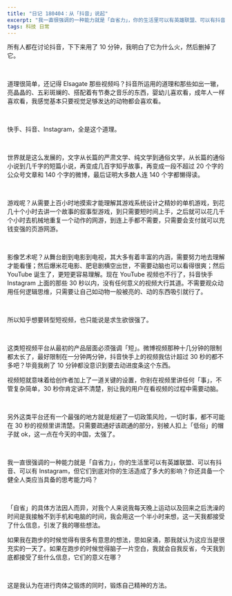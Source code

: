 ```yaml
---
title: "日记 180404：从「抖音」说起"
excerpt: "我一直很强调的一种能力就是「自省力」，你的生活里可以有英雄联盟、可以有抖音、可以有 Instagram，但它们到底对你的生活造成了多大的影响？你还具备一个健全人类应当具备的思考能力吗？"
tags: 科技 日常
---
```


所有人都在讨论抖音，下下来用了 10 分钟，我明白了它为什么火，然后删掉了它。

<br>

道理很简单，还记得 Elsagate 那些视频吗？抖音所运用的道理和那些如出一辙，亮晶晶的、五彩斑斓的、搭配着有节奏之音乐的东西，婴幼儿喜欢看，成年人一样喜欢看，我感觉基本只要视觉足够发达的动物都会喜欢看。

<br>

快手、抖音、Instagram，全是这个道理。

<br>

世界就是这么发展的，文字从长篇的严肃文学、纯文学到通俗文学，从长篇的通俗小说到几千字的短篇小说，再变成几百字知乎故事，再变成一段不超过 20 个字的公众号文章和 140 个字的微博，最后证明大多数人连 140 个字都懒得读。

<br>

游戏呢？从需要上百小时地摸索才能理解其游戏系统设计之精妙的单机游戏，到花几十个小时去讲一个故事的叙事型游戏，到只需要短时间上手，之后就可以花几千个小时去机械地重复一个动作的网游，到连上手都不需要，只需要会支付就可以充钱变强的页游网游。

<br>

影像艺术呢？从舞台剧到电影到电视，其大多有着丰富的内涵，需要努力地去理解才能看懂；然后爆米花电影、肥皂剧横空出世，不需要动脑也可以看得很爽；然后 YouTube 诞生了，更短更容易理解。现在 YouTube 视频也不行了，抖音快手 Instagram 上面的那些 30 秒以内，没有任何意义的视频大行其道。不需要观众动用任何逻辑思维，只需要让自己如动物一般被亮的、动的东西吸引就行了。

<br>

所以知乎想要转型短视频，也只能说是求生欲很强了。

<br>

这类短视频平台从最初的产品层面必须强调「短」。微博视频那种十几分钟的限制都太长了，最好限制在一分钟两分钟，抖音快手上的视频我估计超过 30 秒的都不多吧？毕竟我刷了 10 分钟都没意识到要去动进度条这个东西。

视频短就意味着给创作者加上了一道关键的设置，你别在视频里讲任何「事」，不管复杂简单，30 秒你肯定讲不清楚，别让我的用户在看视频的过程中需要动脑。

<br>

另外这类平台还有一个最强的地方就是规避了一切政策风险，一切时事，都不可能在 30 秒的视频里讲清楚。只需要疏通好该疏通的部分，别被人扣上「低俗」的帽子就 ok，这一点在今天的中国，太强了。

<br>

我一直很强调的一种能力就是「自省力」，你的生活里可以有英雄联盟、可以有抖音、可以有 Instagram，但它们到底对你的生活造成了多大的影响？你还具备一个健全人类应当具备的思考能力吗？

<br>

「自省」的具体方法因人而异，对我个人来说我每天晚上运动以及回来之后洗澡的时间是我接触不到手机和电脑的时间，我会用这一个半小时来想，这一天我都接受了什么信息，引发了我的哪些想法。

如果我在跑步的时候觉得有很多有意思的想法，思如泉涌，那我就认为这应当是很充实的一天了。如果在跑步的时候觉得脑子一片空白，我就会自我反省，今天我到底都接受了些什么信息，它们的意义在哪？

<br>

这是我认为在进行肉体之锻炼的同时，锻炼自己精神的方法。